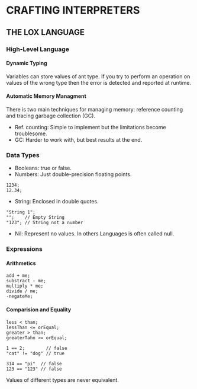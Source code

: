 # CRAFTING INTERPRETERS

## THE LOX LANGUAGE

### High-Level Language
#### Dynamic Typing


Variables can store values of ant type. If you try to perform an operation on values  of the wrong type then the error is detected and reported at runtime.

#### Automatic Memory Managment

There is two main techniques for managing memory: reference counting and tracing garbage collection (GC).

- Ref. counting: Simple to implement but the limitations become troublesome.
- GC: Harder to work with, but best results at the end.

### Data Types

- Booleans: true or false.
- Numbers: Just double-precision floating points.
```
1234;
12.34;
```
- String: Enclosed in double quotes.
```
"String 1";
"";    // Empty String
"123"; // String not a number
```
- Nil: Represent no values. In others Languages is often called null.

### Expressions
#### Arithmetics
```
add + me;
substract - me;
multiply * me;
divide / me;
-negateMe;
```

#### Comparision and Equality
```
less < than;
lessThan <= orEqual;
greater > than;
greaterTahn >= orEqual;
```

```
1 == 2;        // false
"cat" != "dog" // true
```

```
314 == "pi"  // false
123 == "123" // false
```
Values of different types are never equivalent.
